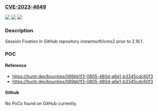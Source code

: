 ### [CVE-2023-4649](https://cve.mitre.org/cgi-bin/cvename.cgi?name=CVE-2023-4649)
![](https://img.shields.io/static/v1?label=Product&message=instantsoft%2Ficms2&color=blue)
![](https://img.shields.io/static/v1?label=Version&message=unspecified%3C%202.16.1%20&color=brighgreen)
![](https://img.shields.io/static/v1?label=Vulnerability&message=CWE-384%20Session%20Fixation&color=brighgreen)

### Description

Session Fixation in GitHub repository instantsoft/icms2 prior to 2.16.1.

### POC

#### Reference
- https://huntr.dev/bounties/069bb1f3-0805-480d-a6e1-b3345cdc60f3
- https://huntr.dev/bounties/069bb1f3-0805-480d-a6e1-b3345cdc60f3

#### Github
No PoCs found on GitHub currently.


